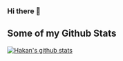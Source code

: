 ### Hi there 👋

## Some of my Github Stats
[![Hakan's github stats](https://github-readme-stats.vercel.app/api?username=hakky54&show_icons=true&?theme=dracula)](https://github.com/anuraghazra/github-readme-stats)

<!--
**Hakky54/Hakky54** is a ✨ _special_ ✨ repository because its `README.md` (this file) appears on your GitHub profile.

Here are some ideas to get you started:

- 🔭 I’m currently working on ...
- 🌱 I’m currently learning ...
- 👯 I’m looking to collaborate on ...
- 🤔 I’m looking for help with ...
- 💬 Ask me about ...
- 📫 How to reach me: ...
- 😄 Pronouns: ...
- ⚡ Fun fact: ...
-->
